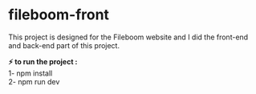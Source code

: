 # fileboom-front
This project is designed for the Fileboom website and I did the front-end and back-end part of this project.

<strong>⚡ to run the project :</strong> <br>
1- npm install <br>
2- npm run dev <br>
